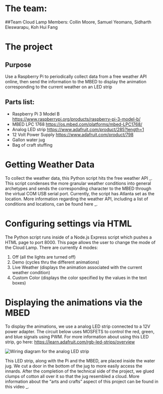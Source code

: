# The team: 
##Team Cloud Lamp
Members: Collin Moore, Samuel Yeomans, Sidharth Eleswarapu, Koh Hui Fang

# The project
## Purpose 
Use a Raspberry Pi to periodically collect data from a free weather API online, then send the information to the MBED to display the animation corresponding to the current weather on an LED strip

## Parts list: 
- Raspberry Pi 3 Model B https://www.raspberrypi.org/products/raspberry-pi-3-model-b/
- MBED LPC 1768 https://os.mbed.com/platforms/mbed-LPC1768/
- Analog LED strip https://www.adafruit.com/product/285?length=1
- 12 Volt Power Supply https://www.adafruit.com/product/798
- Gallon water jug
- Bag of craft stuffing

# Getting Weather Data
To collect the weather data, this Python script hits the free weather API _. This script condenses the more granular weather conditions into general archetypes and sends the corresponding character to the MBED through the virtual COM USB serial port. Currently, the script has Atlanta set as the location. More information regarding the weather API, including a list of conditions and locations, can be found here _.

# Configuring settings via HTML
The Python script runs inside of a Node.js Express script which pushes a HTML page to port 8000. This page allows the user to change the mode of the Cloud Lamp. There are currently 4 modes:
1. Off (all the lights are turned off)
2. Demo (cycles thru the different animations)
3. Live Weather (displays the animation associated with the current weather condition)
4. Custom Color (displays the color specified by the values in the text boxes)

# Displaying the animations via the MBED
To display the animations, we use a analog LED strip connected to a 12V power adapter. The circuit below uses MOSFETS to control the red, green, and blue signals using PWM. For more information about using this LED strip, go here: https://learn.adafruit.com/rgb-led-strips/overview

![Wiring diagram for the analog LED strip](https://cdn-learn.adafruit.com/assets/assets/000/002/692/original/led_strips_ledstripfet.gif?1448059609)

This LED strip, along with the Pi and the MBED, are placed inside the water jug. We cut a door in the bottom of the jug to more easily access the innards. After the completion of the technical side of the project, we glued clumps of cotton all over it so that the jug resembled a cloud. More information about the “arts and crafts” aspect of this project can be found in this video _.
